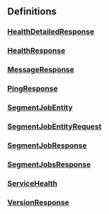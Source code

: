 
<a name="definitions"></a>
## Definitions

<a name="ref-healthdetailedresponse"></a>
### [HealthDetailedResponse](definitions/HealthDetailedResponse.md#healthdetailedresponse)

<a name="ref-healthresponse"></a>
### [HealthResponse](definitions/HealthResponse.md#healthresponse)

<a name="ref-messageresponse"></a>
### [MessageResponse](definitions/MessageResponse.md#messageresponse)

<a name="ref-pingresponse"></a>
### [PingResponse](definitions/PingResponse.md#pingresponse)

<a name="ref-segmentjobentity"></a>
### [SegmentJobEntity](definitions/SegmentJobEntity.md#segmentjobentity)

<a name="ref-segmentjobentityrequest"></a>
### [SegmentJobEntityRequest](definitions/SegmentJobEntityRequest.md#segmentjobentityrequest)

<a name="ref-segmentjobresponse"></a>
### [SegmentJobResponse](definitions/SegmentJobResponse.md#segmentjobresponse)

<a name="ref-segmentjobsresponse"></a>
### [SegmentJobsResponse](definitions/SegmentJobsResponse.md#segmentjobsresponse)

<a name="ref-servicehealth"></a>
### [ServiceHealth](definitions/ServiceHealth.md#servicehealth)

<a name="ref-versionresponse"></a>
### [VersionResponse](definitions/VersionResponse.md#versionresponse)


